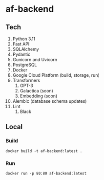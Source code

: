 # af-backend

## Tech

1. Python 3.11
2. Fast API
3. SQLAlchemy
4. Pydantic
5. Gunicorn and Uvicorn
6. PostgreSQL
7. Docker
8. Google Cloud Platform (build, storage, run)
9. Transformers
   1. GPT-3
   2. Galactica (soon)
   3. Embedding (soon)
10. Alembic (database schema updates)
11. Lint
    1. Black

## Local

### Build

```commandline
docker build -t af-backend:latest .
```

### Run

```commandline
docker run -p 80:80 af-backend:latest
```


